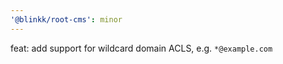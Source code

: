 ```yaml
---
'@blinkk/root-cms': minor
---
```


feat: add support for wildcard domain ACLS, e.g. `*@example.com`
